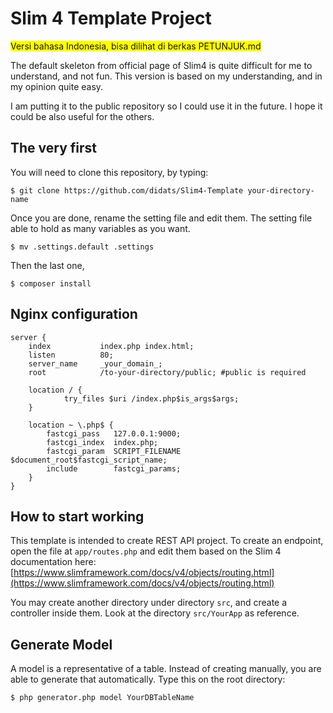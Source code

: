 # Slim 4 Template Project

<span style="background-color: #FFFF00">Versi bahasa Indonesia, bisa dilihat di berkas PETUNJUK.md</span>

The default skeleton from official page of Slim4 is quite difficult for me to understand, and not fun. This version is based on my understanding, and in my opinion quite easy. 

I am putting it to the public repository so I could use it in the future. I hope it could be also useful for the others.

## The very first

You will need to clone this repository, by typing:
```
$ git clone https://github.com/didats/Slim4-Template your-directory-name
```

Once you are done, rename the setting file and edit them. The setting file able to hold as many variables as you want.

```
$ mv .settings.default .settings
```

Then the last one, 

```
$ composer install
```

## Nginx configuration

```
server {
    index           index.php index.html;
    listen          80;
    server_name     _your_domain_;
    root            /to-your-directory/public; #public is required

    location / {
            try_files $uri /index.php$is_args$args;
    }

    location ~ \.php$ {
        fastcgi_pass   127.0.0.1:9000;
        fastcgi_index  index.php;
        fastcgi_param  SCRIPT_FILENAME  $document_root$fastcgi_script_name;
        include        fastcgi_params;
    }
}
```

## How to start working

This template is intended to create REST API project. To create an endpoint, open the file at `app/routes.php` and edit them based on the Slim 4 documentation here: [https://www.slimframework.com/docs/v4/objects/routing.html](https://www.slimframework.com/docs/v4/objects/routing.html)

You may create another directory under directory `src`, and create a controller inside them. Look at the directory `src/YourApp` as reference.

## Generate Model

A model is a representative of a table. Instead of creating manually, you are able to generate that automatically. Type this on the root directory:

```
$ php generator.php model YourDBTableName
```

